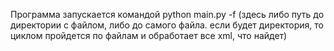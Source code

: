 Программа запускается командой python main.py -f (здесь либо путь до директории с файлом, либо до самого файла. если будет директория, то циклом пройдется по файлам и обработает все xml, что найдет)